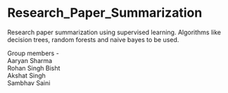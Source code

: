 # Research_Paper_Summarization
Research paper summarization using supervised learning. Algorithms like decision trees, random forests and naive bayes to be used. 

Group members -   
Aaryan Sharma        
Rohan Singh Bisht  
Akshat Singh  
Sambhav Saini  
